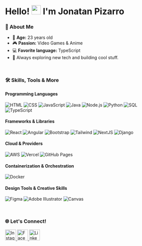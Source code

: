 # Hello! <img src="https://user-images.githubusercontent.com/80714414/192123542-12ba0052-f91b-4141-bd1d-c32c08fc5350.gif" width="30" height="30" /> I'm **Jonatan Pizarro**


### 👋 About Me

- 🎂 **Age:** 23 years old
- 🎮 **Passion:** Video Games & Anime
- 💻 **Favorite language:** TypeScript
- 🚀 Always exploring new tech and building cool stuff.

</br>

### 🛠️ Skills, Tools & More
#### Programming Languages  
<p>
  <img alt="HTML" src="https://img.shields.io/badge/HTML-E34F26.svg?logo=html5&logoColor=white" />  
  <img alt="CSS" src="https://img.shields.io/badge/CSS-1572B6.svg?logo=css3&logoColor=white" />  
  <img alt="JavaScript" src="https://img.shields.io/badge/JavaScript-F7DF1E.svg?logo=javascript&logoColor=black" />  
  <img alt="Java" src="https://custom-icon-badges.demolab.com/badge/Java-007396.svg?logo=java&logoColor=white" />  
  <img alt="Node.js" src="https://img.shields.io/badge/Node.js-43853D.svg?logo=node.js&logoColor=white" />  
  <img alt="Python" src="https://img.shields.io/badge/Python-14354C.svg?logo=python&logoColor=white" />  
  <img alt="SQL" src="https://custom-icon-badges.demolab.com/badge/SQL-025E8C.svg?logo=database&logoColor=white" />  
  <img alt="TypeScript" src="https://img.shields.io/badge/TypeScript-007ACC.svg?logo=typescript&logoColor=white" />
</p>

#### Frameworks & Libraries  
<p>
  <img alt="React" src="https://img.shields.io/badge/React-61DAFB.svg?logo=react&logoColor=black" />  
  <img alt="Angular" src="https://img.shields.io/badge/Angular-DD0031.svg?logo=angular&logoColor=white" />  
  <img alt="Bootstrap" src="https://img.shields.io/badge/Bootstrap-7952B3.svg?logo=bootstrap&logoColor=white" />  
  <img alt="Tailwind" src="https://img.shields.io/badge/Tailwindcss-38B2AC.svg?logo=tailwind-css&logoColor=white" />  
  <img alt="NextJS" src="https://img.shields.io/badge/Next-black?logo=next.js&logoColor=white" />  
  <img alt="Django" src="https://img.shields.io/badge/Django-092E20.svg?logo=django&logoColor=white" />
</p>

#### Cloud & Providers  
<p>
  <img alt="AWS" src="https://img.shields.io/badge/AWS-232F3E?logo=amazonaws&logoColor=white" />  
  <img alt="Vercel" src="https://img.shields.io/badge/Vercel-000000?logo=vercel&logoColor=white" />  
  <img alt="GitHub Pages" src="https://img.shields.io/badge/GitHub%20Pages-181717?logo=github&logoColor=white" />
</p>

#### Containerization & Orchestration  
<p>
  <img alt="Docker" src="https://img.shields.io/badge/Docker-2496ED?logo=docker&logoColor=white" />
</p>

#### Design Tools & Creative Skills  
<p>
  <img alt="Figma" src="https://img.shields.io/badge/Figma-F24E1E.svg?logo=figma&logoColor=white" />  
  <img alt="Adobe Illustrator" src="https://img.shields.io/badge/Adobe%20Illustrator-FF7C00.svg?logo=adobeillustrator&logoColor=white" />  
  <img alt="Canvas" src="https://img.shields.io/badge/Canvas-ffffff.svg?logo=canvas&logoColor=black" />
</p>

</br>

### 🌐 Let's Connect!

<p>
  <a href="https://www.instagram.com/jnv.ispior._/" target="_blank" rel="noopener noreferrer" title="Instagram">
    <img src="https://user-images.githubusercontent.com/80714414/192123753-1f71f078-0120-4db7-8fd1-8b97b2bc2eb2.svg" width="35" height="35" alt="Instagram" />
  </a>  
  <a href="https://www.facebook.com/profile.php?id=100073412066791" target="_blank" rel="noopener noreferrer" title="Facebook">
    <img src="https://user-images.githubusercontent.com/80714414/192123775-2e1411ff-2cd3-4e8a-8a49-73d1cd8cd9b9.svg" width="35" height="35" alt="Facebook" />
  </a>  
  <a href="https://www.linkedin.com/in/jonatan-isaac-pizarro-orellana-a021001ba/" target="_blank" rel="noopener noreferrer" title="LinkedIn">
    <img src="https://cdn-icons-png.flaticon.com/512/61/61109.png?w=360" width="35" height="35" alt="LinkedIn" />
  </a>
</p>



